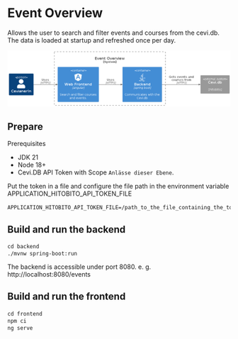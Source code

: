# Event Overview

Allows the user to search and filter events and courses from the cevi.db. The data is loaded at startup and refreshed once per day.

![Systemcontext](docs/systemcontext.png)

## Prepare

Prerequisites
  * JDK 21
  * Node 18+
  * Cevi.DB API Token with Scope `Anlässe dieser Ebene`.

Put the token in a file and configure the file path in the environment variable APPLICATION_HITOBITO_API_TOKEN_FILE
```
APPLICATION_HITOBITO_API_TOKEN_FILE=/path_to_the_file_containing_the_token
```

## Build and run the backend

```
cd backend
./mvnw spring-boot:run
```

The backend is accessible under port 8080. e. g. http://localhost:8080/events

## Build and run the frontend

```
cd frontend
npm ci
ng serve
```
